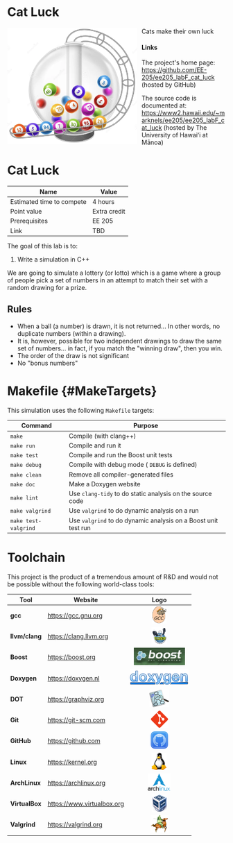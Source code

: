 Cat Luck
========

<img src=".doxygen/images/logo_Luck_1484_1330.png" style="width:300px; float: left; margin: 0 10px 10px 0;" alt="Lucky Cat"/>

Cats make their own luck

#### Links
The project's home page:
 https://github.com/EE-205/ee205_labF_cat_luck 
 (hosted by GitHub)

The source code is documented at:
 https://www2.hawaii.edu/~marknels/ee205/ee205_labF_cat_luck 
(hosted by The University of Hawaiʻi at Mānoa)

# Cat Luck
| Name                      | Value        |
|---------------------------|--------------|
| Estimated time to compete | 4 hours      |
| Point value               | Extra credit |
| Prerequisites             | EE 205       |
| Link                      | TBD          |

The goal of this lab is to:
  1. Write a simulation in C++

We are going to simulate a lottery (or lotto) which is a game where a group of
people pick a set of numbers in an attempt to match their set with a random 
drawing for a prize.

## Rules
  - When a ball (a number) is drawn, it is not returned... In other words, no 
    duplicate numbers (within a drawing).
  - It is, however, possible for two independent drawings to draw the same set 
    of numbers... in fact, if you match the "winning draw", then you win.
  - The order of the draw is not significant
  - No "bonus numbers"


# Makefile {#MakeTargets}
This simulation uses the following `Makefile` targets:

| Command              | Purpose                                                        |
|----------------------|----------------------------------------------------------------|
| `make`               | Compile (with clang++)                                         |
| `make run`           | Compile and run it                                             |
| `make test`          | Compile and run the Boost unit tests                           |
| `make debug`         | Compile with debug mode ( `DEBUG` is defined)                  |
| `make clean`         | Remove all compiler-generated files                            |
| `make doc`           | Make a Doxygen website                                         |
| `make lint`          | Use `clang-tidy` to do static analysis on the source code      |
| `make valgrind`      | Use `valgrind` to do dynamic analysis on a run                 |
| `make test-valgrind` | Use `valgrind` to do dynamic analysis on a Boost unit test run |


# Toolchain
This project is the product of a tremendous amount of R&D and would not be
possible without the following world-class tools:

| Tool           | Website                    |                                                          Logo                                                          |
|----------------|----------------------------|:----------------------------------------------------------------------------------------------------------------------:|
| **gcc**        | https://gcc.gnu.org        |        <img src=".doxygen/images/logo_gcc.png" style="height:40px; float: center; margin: 0 0 0 0;" alt="GCC"/>        |
| **llvm/clang** | https://clang.llvm.org     |      <img src=".doxygen/images/logo_llvm.png" style="height:40px; float: center; margin: 0 0 0 0;" alt="clang"/>       |
| **Boost**      | https://boost.org          |      <img src=".doxygen/images/logo_boost.png" style="height:40px; float: center; margin: 0 0 0 0;" alt="Boost"/>      |
| **Doxygen**    | https://doxygen.nl         |    <img src=".doxygen/images/logo_doxygen.png" style="height:40px; float: center; margin: 0 0 0 0;" alt="Doxygen"/>    |
| **DOT**        | https://graphviz.org       |        <img src=".doxygen/images/logo_dot.png" style="height:40px; float: center; margin: 0 0 0 0;" alt="Dot"/>        |
| **Git**        | https://git-scm.com        |        <img src=".doxygen/images/logo_git.png" style="height:40px; float: center; margin: 0 0 0 0;" alt="Git"/>        |
| **GitHub**     | https://github.com         |     <img src=".doxygen/images/logo_github.png" style="height:40px; float: center; margin: 0 0 0 0;" alt="GitHub"/>     |
| **Linux**      | https://kernel.org         |      <img src=".doxygen/images/logo_linux.png" style="height:40px; float: center; margin: 0 0 0 0;" alt="Linux"/>      |
| **ArchLinux**  | https://archlinux.org      |  <img src=".doxygen/images/logo_archlinux.png" style="height:40px; float: center; margin: 0 0 0 0;" alt="ArchLinux"/>  |
| **VirtualBox** | https://www.virtualbox.org | <img src=".doxygen/images/logo_virtualbox.png" style="height:40px; float: center; margin: 0 0 0 0;" alt="VirtualBox"/> |
| **Valgrind**   | https://valgrind.org       |   <img src=".doxygen/images/logo_valgrind.png" style="height:40px; float: center; margin: 0 0 0 0;" alt="Valgrind"/>   |

